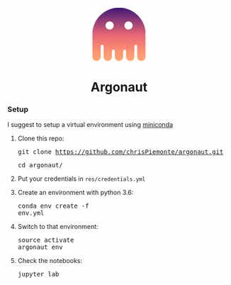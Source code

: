<p align="center"> <img src="https://raw.githubusercontent.com/chrisPiemonte/argonaut/master/res/img/argonaut.png" width="120"/></p>

<h1 align="center"> Argonaut </h1>

### Setup
I suggest to setup a virtual environment using [miniconda](http://conda.pydata.org/miniconda.html)

1. Clone this repo:  <pre>git clone https://github.com/chrisPiemonte/argonaut.git</pre> <pre>cd argonaut/</pre>

2. Put your credentials in ```res/credentials.yml```

3. Create an environment with python 3.6: <pre>conda env create -f env.yml</pre>

4. Switch to that environment: <pre>source activate argonaut_env</pre>

5. Check the notebooks: <pre>jupyter lab</pre>
